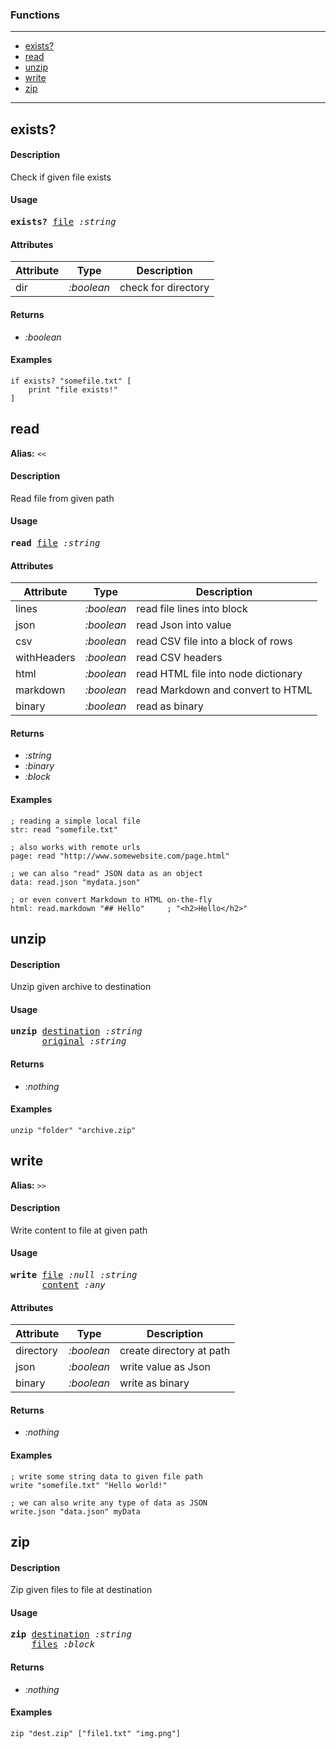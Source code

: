 ### Functions

---

<!--ts-->
   * [exists?](#exists?)
   * [read](#read)
   * [unzip](#unzip)
   * [write](#write)
   * [zip](#zip)
<!--te-->

---


## exists?

#### Description

Check if given file exists

#### Usage

<pre>
<b>exists?</b> <ins>file</ins> <i>:string</i>
</pre>
#### Attributes

|Attribute|Type|Description|
|---|---|---|
|dir|<i>:boolean</i>|check for directory|

#### Returns

- *:boolean*

#### Examples

```red
if exists? "somefile.txt" [ 
    print "file exists!" 
]
```

## read

**Alias:** `<<`

#### Description

Read file from given path

#### Usage

<pre>
<b>read</b> <ins>file</ins> <i>:string</i>
</pre>
#### Attributes

|Attribute|Type|Description|
|---|---|---|
|lines|<i>:boolean</i>|read file lines into block|
|json|<i>:boolean</i>|read Json into value|
|csv|<i>:boolean</i>|read CSV file into a block of rows|
|withHeaders|<i>:boolean</i>|read CSV headers|
|html|<i>:boolean</i>|read HTML file into node dictionary|
|markdown|<i>:boolean</i>|read Markdown and convert to HTML|
|binary|<i>:boolean</i>|read as binary|

#### Returns

- *:string*
- *:binary*
- *:block*

#### Examples

```red
; reading a simple local file
str: read "somefile.txt"

; also works with remote urls
page: read "http://www.somewebsite.com/page.html"

; we can also "read" JSON data as an object
data: read.json "mydata.json"

; or even convert Markdown to HTML on-the-fly
html: read.markdown "## Hello"     ; "<h2>Hello</h2>"
```

## unzip

#### Description

Unzip given archive to destination

#### Usage

<pre>
<b>unzip</b> <ins>destination</ins> <i>:string</i>
      <ins>original</ins> <i>:string</i>
</pre>

#### Returns

- *:nothing*

#### Examples

```red
unzip "folder" "archive.zip"
```

## write

**Alias:** `>>`

#### Description

Write content to file at given path

#### Usage

<pre>
<b>write</b> <ins>file</ins> <i>:null</i> <i>:string</i>
      <ins>content</ins> <i>:any</i>
</pre>
#### Attributes

|Attribute|Type|Description|
|---|---|---|
|directory|<i>:boolean</i>|create directory at path|
|json|<i>:boolean</i>|write value as Json|
|binary|<i>:boolean</i>|write as binary|

#### Returns

- *:nothing*

#### Examples

```red
; write some string data to given file path
write "somefile.txt" "Hello world!"

; we can also write any type of data as JSON
write.json "data.json" myData
```

## zip

#### Description

Zip given files to file at destination

#### Usage

<pre>
<b>zip</b> <ins>destination</ins> <i>:string</i>
    <ins>files</ins> <i>:block</i>
</pre>

#### Returns

- *:nothing*

#### Examples

```red
zip "dest.zip" ["file1.txt" "img.png"]
```